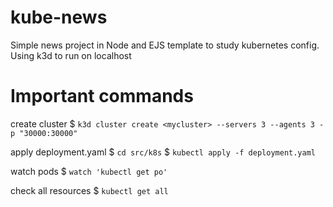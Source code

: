 # kube-news

Simple news project in Node and EJS template to study kubernetes config.
Using k3d to run on localhost

# Important commands 
create cluster
$ ```k3d cluster create <mycluster> --servers 3 --agents 3 -p "30000:30000"```

apply deployment.yaml
$ ```cd src/k8s```
$ ```kubectl apply -f deployment.yaml```
  
watch pods
$ ```watch 'kubectl get po'```
  
check all resources
$ ```kubectl get all```
